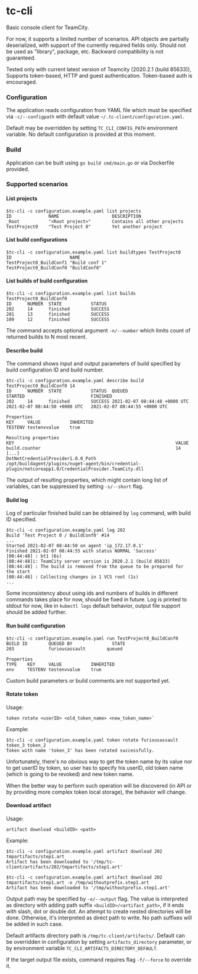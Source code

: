 # tc-cli

Basic console client for TeamCity.

For now, it supports a limited number of scenarios. API objects are partially deserialized, with support of the currently
required fields only. Should not be used as "library", package, etc. Backward compatibility is not guaranteed.

Tested only with current latest version of Teamcity (2020.2.1 (build 85633)), Supports token-based, HTTP and guest
authentication. Token-based auth is encouraged.

### Configuration

The application reads configuration from YAML file which must be specified via `-c/--configpath` with default value
`~/.tc-client/configuration.yaml`.

Default may be overridden by setting `TC_CLI_CONFIG_PATH` environment variable. No default configuration is provided at
this moment.

### Build

Application can be built using `go build cmd/main.go` or via Dockerfile provided.

### Supported scenarios

#### List projects

```
$tc-cli -c configuration.example.yaml list projects
ID              NAME                    DESCRIPTION                 
_Root           "<Root project>"        Contains all other projects     
TestProject0    "Test Project 0"        Yet another project
```

#### List build configurations

```
$tc-cli -c configuration.example.yaml list buildtypes TestProject0
ID                      NAME           
TestProject0_BuildConf1 "Build conf 1"  
TestProject0_BuildConf0 "BuildConf0"
```

#### List builds of build configuration

```
$tc-cli -c configuration.example.yaml list builds TestProject0_BuildConf0
ID      NUMBER  STATE           STATUS  
202     14      finished        SUCCESS 
201     13      finished        SUCCESS 
109     12      finished        SUCCESS
```

The command accepts optional argument `-n/--number` which limits count of returned builds to N most recent.

#### Describe build

The command shows input and output parameters of build specified by build configuration ID and build number.

```
$tc-cli -c configuration.example.yaml describe build TestProject0_BuildConf0 14
ID      NUMBER  STATE           STATUS  QUEUED                          STARTED                         FINISHED                      
202     14      finished        SUCCESS 2021-02-07 08:44:48 +0000 UTC   2021-02-07 08:44:50 +0000 UTC   2021-02-07 08:44:55 +0000 UTC   

Properties
KEY     VALUE           INHERITED 
TESTENV testenvvalue    true

Resulting properties
KEY                                                             VALUE                                                                                                   
build.counter                                                   14                                                                                                      
[...]                                                           
DotNetCredentialProvider1.0.0_Path                              /opt/buildagent/plugins/nuget-agent/bin/credential-plugin/netcoreapp1.0/CredentialProvider.TeamCity.dll 
```

The output of resulting properties, which might contain long list of variables, can be suppressed by
setting `-s/--short` flag.

#### Build log

Log of particular finished build can be obtained by `log` command, with build ID specified.

```
$tc-cli -c configuration.example.yaml log 202
Build 'Test Project 0 / BuildConf0' #14
...
Started 2021-02-07 08:44:50 on agent 'ip_172.17.0.1'
Finished 2021-02-07 08:44:55 with status NORMAL 'Success'
[08:44:48] : bt1 (6s)
[08:44:48]i: TeamCity server version is 2020.2.1 (build 85633)
[08:44:48] : The build is removed from the queue to be prepared for the start
[08:44:48] : Collecting changes in 1 VCS root (1s)
...
```

Some inconsistency about using ids and numbers of builds in different commands takes place for now, should be fixed in
future. Log is printed to stdout for now, like in `kubectl logs` default behavior, output file support should be added
further.

#### Run build configuration

```
$tc-cli -c configuration.example.yaml run TestProject0_BuildConf0
BUILD ID        QUEUED BY               STATE  
203             furiousassault        queued  

Properties
TYPE    KEY     VALUE           INHERITED 
env     TESTENV testenvvalue    true 
```

Custom build parameters or build comments are not supported yet.

#### Rotate token

Usage:

```
token rotate <userID> <old_token_name> <new_token_name>`
```

Example:

```
$tc-cli -c configuration.example.yaml token rotate furiousassault token_3 token_2
Token with name 'token_3' has been rotated successfully.
```

Unfortunately, there's no obvious way to get the token name by its value nor to get userID by token, so user has to
specify his userID, old token name (which is going to be revoked) and new token name.

When the better way to perform such operation will be discovered (in API or by providing more complex token local
storage), the behavior will change.

#### Download artifact

Usage:

```
artifact download <buildID> <path>
```

Example:

```
$tc-cli -c configuration.example.yaml artifact download 202 tmpartifacts/step1.art
Artifact has been downloaded to '/tmp/tc-client/artifacts/202/tmpartifacts/step1.art'

$tc-cli -c configuration.example.yaml artifact download 202 tmpartifacts/step1.art -o /tmp/withoutprefix.step1.art
Artifact has been downloaded to '/tmp/withoutprefix.step1.art'

```

Output path may be specified by `-o/--output` flag. The value is interpreted as directory with adding path
suffix `<buildID>/<artifact_path>`, if it ends with slash, dot or double dot. An attempt to create nested directories
will be done. Otherwise, it's interpreted as direct path to write. No path suffixes will be added in such case.

Default artifacts directory path is `/tmp/tc-client/artifacts/`. Default can be overridden in configuration by setting `artifacts_directory`
parameter, or by environment variable `TC_CLI_ARTIFACTS_DIRECTORY_DEFAULT`.

If the target output file exists, command requires flag `-f/--force` to override it.
